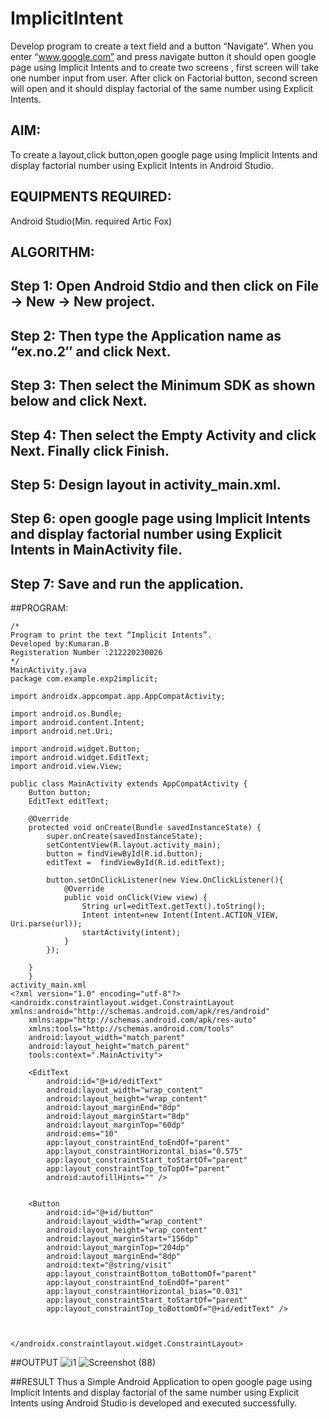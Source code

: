 # ImplicitIntent

Develop program to create a text field and a button “Navigate”. When you enter “www.google.com” and press navigate button it should open google page using Implicit Intents and to create two screens , first screen will take one number input from user. After click on Factorial button, second screen will open and it should display factorial of the same number using Explicit Intents.

## AIM:
To create a layout,click button,open google page using Implicit Intents and display factorial number using Explicit Intents in Android Studio.

## EQUIPMENTS REQUIRED:
Android Studio(Min. required Artic Fox)

## ALGORITHM:
## Step 1: Open Android Stdio and then click on File -> New -> New project.

## Step 2: Then type the Application name as “ex.no.2″ and click Next.

## Step 3: Then select the Minimum SDK as shown below and click Next.

## Step 4: Then select the Empty Activity and click Next. Finally click Finish.

## Step 5: Design layout in activity_main.xml.

## Step 6: open google page using Implicit Intents and display factorial number using Explicit Intents in MainActivity file.

## Step 7: Save and run the application.

##PROGRAM:
```
/*
Program to print the text “Implicit Intents”.
Developed by:Kumaran.B
Registeration Number :212220230026
*/
MainActivity.java
package com.example.exp2implicit;

import androidx.appcompat.app.AppCompatActivity;

import android.os.Bundle;
import android.content.Intent;
import android.net.Uri;

import android.widget.Button;
import android.widget.EditText;
import android.view.View;

public class MainActivity extends AppCompatActivity {
    Button button;
    EditText editText;

    @Override
    protected void onCreate(Bundle savedInstanceState) {
        super.onCreate(savedInstanceState);
        setContentView(R.layout.activity_main);
        button = findViewById(R.id.button);
        editText =  findViewById(R.id.editText);

        button.setOnClickListener(new View.OnClickListener(){
            @Override
            public void onClick(View view) {
                String url=editText.getText().toString();
                Intent intent=new Intent(Intent.ACTION_VIEW, Uri.parse(url));
                startActivity(intent);
            }
        });

    }
    }
activity_main.xml
<?xml version="1.0" encoding="utf-8"?>
<androidx.constraintlayout.widget.ConstraintLayout xmlns:android="http://schemas.android.com/apk/res/android"
    xmlns:app="http://schemas.android.com/apk/res-auto"
    xmlns:tools="http://schemas.android.com/tools"
    android:layout_width="match_parent"
    android:layout_height="match_parent"
    tools:context=".MainActivity">

    <EditText
        android:id="@+id/editText"
        android:layout_width="wrap_content"
        android:layout_height="wrap_content"
        android:layout_marginEnd="8dp"
        android:layout_marginStart="8dp"
        android:layout_marginTop="60dp"
        android:ems="10"
        app:layout_constraintEnd_toEndOf="parent"
        app:layout_constraintHorizontal_bias="0.575"
        app:layout_constraintStart_toStartOf="parent"
        app:layout_constraintTop_toTopOf="parent"
        android:autofillHints="" />


    <Button
        android:id="@+id/button"
        android:layout_width="wrap_content"
        android:layout_height="wrap_content"
        android:layout_marginStart="156dp"
        android:layout_marginTop="204dp"
        android:layout_marginEnd="8dp"
        android:text="@string/visit"
        app:layout_constraintBottom_toBottomOf="parent"
        app:layout_constraintEnd_toEndOf="parent"
        app:layout_constraintHorizontal_bias="0.031"
        app:layout_constraintStart_toStartOf="parent"
        app:layout_constraintTop_toBottomOf="@+id/editText" />



</androidx.constraintlayout.widget.ConstraintLayout>
```
##OUTPUT
![i1](https://user-images.githubusercontent.com/75243072/165235291-d0de8eed-68a6-4d04-9f0d-810427625f9d.png)
![Screenshot (88)](https://user-images.githubusercontent.com/75243072/165235367-cfb3f632-0a84-4ad5-ac1b-f0defbae54e8.png)


##RESULT
Thus a Simple Android Application to open google page using Implicit Intents and display factorial of the same number using Explicit Intents using Android Studio is developed and executed successfully.
